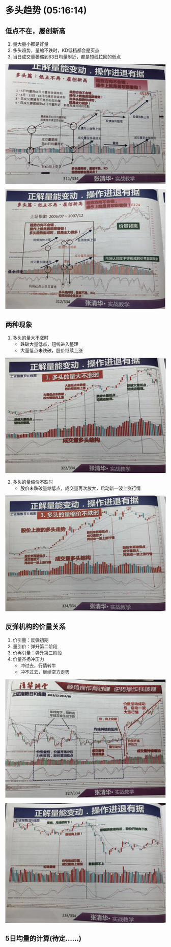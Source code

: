 # 多头趋势 (05:16:14)

## 低点不在，屡创新高
1. 量大量小都是好量
2. 多头趋势，量缩不跌时，KD低档都会是买点
3. 当日成交量萎缩到63日均量附近，都是短线拉回的低点

![低点不在，屡创新高001](/assets/vol/beginner/低点不在屡创新高001.png)

![低点不在，屡创新高002](/assets/vol/beginner/低点不在屡创新高002.png)

## 两种现象
1. 多头的量大不涨时
    - 跌破大量低点，短线进入整理
    - 大量低点未跌破，股价继续上涨

![多头的量大不涨时](/assets/vol/beginner/多头量大不涨时.png)

2. 多头的量缩价不跌时
   - 股价未跌破量缩低点，成交量再次放大，启动新一波上涨行情

![多头的量缩价不跌时](/assets/vol/beginner/多头量缩价不跌时.png)

## 反弹机构的价量关系
1. 价引量：反弹初期
2. 量引价：弹升第二阶段
3. 价再引量：弹升第三阶段
4. 价量齐扬冲压力
   - 冲过去，行情转牛
   - 冲不过去，继续空方走势

![反弹的量价关系001](/assets/vol/beginner/反弹的量价关系001.png)

![反弹的量价关系002](/assets/vol/beginner/反弹的量价关系002.png)

## 5日均量的计算(待定......)
